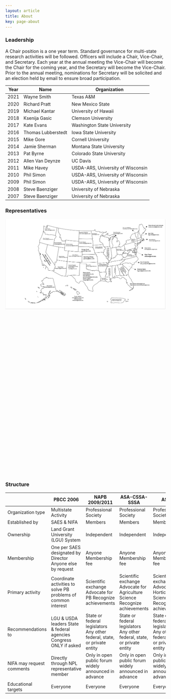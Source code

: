 ```yaml
---
layout: article
title: About
key: page-about
---
```


### Leadership

A Chair position is a one year term. Standard governance for multi-state research activities will be followed. Officers will include a Chair, Vice-Chair, and Secretary. Each year at the annual meeting the Vice-Chair will become the Chair for the coming year, and the Secretary will become the Vice-Chair. Prior to the annual meeting, nominations for Secretary will be solicited and an election held by email to ensure broad participation.

| Year  | Name               | Organization                      |
|-------|--------------------|-----------------------------------|
| 2021  | Wayne Smith        | Texas A&M                         |
| 2020  | Richard Pratt      | New Mexico State                  |
| 2019  | Michael Kantar     | University of Hawaii              |
| 2018  | Ksenija Gasic      | Clemson University                |
| 2017  | Kate Evans         | Washington State University       |
| 2016  | Thomas Lubberstedt | Iowa State University             |
| 2015  | Mike Gore          | Cornell University                |
| 2014  | Jamie Sherman      | Montana State University          |
| 2013  | Pat Byrne          | Colorado State University         |
| 2012  | Allen Van Deynze   | UC Davis                          |
| 2011  | Mike Havey         | USDA-ARS, University of Wisconsin |
| 2010  | Phil Simon         | USDA-ARS, University of Wisconsin |
| 2009  | Phil Simon         | USDA-ARS, University of Wisconsin |
| 2008  | Steve Baenziger    | University of Nebraska            |
| 2007  | Steve Baenziger    | University of Nebraska            |

### Representatives

![PBCC Map](assets/images/pbcc/pbcc-map-state-reps.png)


<div id="us-map-container" style="width: 100%; height: 500px;"></div>

<!-- Load libraries  -->
<link rel="stylesheet" href="assets/css/us-breeding-map.css">
<script src="https://d3js.org/d3.v7.min.js"></script>
<script src="https://d3js.org/topojson.v3.min.js"></script>
<script src="https://unpkg.com/geo-albers-usa-territories@0.1.0/dist/geo-albers-usa-territories.js"></script>
<script src="assets/js/us-breeding-map.js"></script>

### Structure

|                           | PBCC 2006                                                            | NAPB 2009/2011                                                            | ASA-CSSA-SSSA                                                                 | ASHS                                                                            |
|---------------------------|----------------------------------------------------------------------|---------------------------------------------------------------------------|-------------------------------------------------------------------------------|---------------------------------------------------------------------------------|
| Organization type         | Multistate Activity                                                  | Professional Society                                                      | Professional Society                                                          | Professional Society                                                            |
| Established by            | SAES & NIFA                                                          | Members                                                                   | Members                                                                       | Members                                                                         |
| Ownership                 | Land Grant University (LGU) System                                   | Independent                                                               | Independent                                                                   | Independent                                                                     |
| Membership                | One per SAES designated by Director  			Anyone  else by request         | Anyone  			Membership fee                                                    | Anyone  			Membership fee                                                        | Anyone  			Membership fee                                                          |
| Primary activity          | Coordinate activities to solve PB problems of common interest        | Scientific exchange  			Advocate for PB  			Recognize achievements              | Scientific exchange  			Advocate for Agriculture Science  			Recognize achievements | Scientific exchange  			Advocate for Horticultural Science  			Recognize achievements |
| Recommendations to        | LGU & USDA leaders  			State & federal agencies  			Congress ONLY if asked | State or federal legislators  			Any other federal, state, or private entity | State or federal legislators  			Any other federal, state, or private entity     | State or federal legislators  			Any other federal, state, or private entity       |
| NIFA may request comments | Directly through NPL representative member                           | Only in open public forum widely announced in advance                     | Only in open public forum widely announced in advance                         | Only in open public forum widely announced in advance                           |
| Educational targets       | Everyone                                                             | Everyone                                                                  | Everyone                                                                      | Everyone                                                                        |